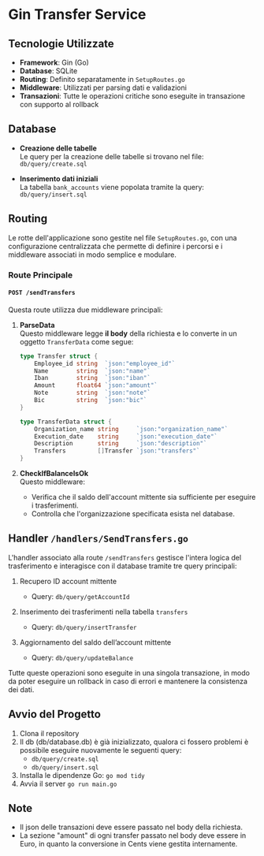 # Gin Transfer Service

## Tecnologie Utilizzate

- **Framework**: Gin (Go)
- **Database**: SQLite
- **Routing**: Definito separatamente in `SetupRoutes.go`
- **Middleware**: Utilizzati per parsing dati e validazioni
- **Transazioni**: Tutte le operazioni critiche sono eseguite in transazione con supporto al rollback

## Database

- **Creazione delle tabelle**  
  Le query per la creazione delle tabelle si trovano nel file:  
  `db/query/create.sql`

- **Inserimento dati iniziali**  
  La tabella `bank_accounts` viene popolata tramite la query:  
  `db/query/insert.sql`

## Routing

Le rotte dell'applicazione sono gestite nel file `SetupRoutes.go`, con una configurazione centralizzata che permette di definire i percorsi e i middleware associati in modo semplice e modulare.

### Route Principale

#### `POST /sendTransfers`

Questa route utilizza due middleware principali:

1. **ParseData**  
   Questo middleware legge **il body** della richiesta e lo converte in un oggetto `TransferData` come segue:

   ```go
   type Transfer struct {
       Employee_id string  `json:"employee_id"`
       Name        string  `json:"name"`
       Iban        string  `json:"iban"`
       Amount      float64 `json:"amount"`
       Note        string  `json:"note"`
       Bic         string  `json:"bic"`
   }

   type TransferData struct {
       Organization_name string     `json:"organization_name"`
       Execution_date    string     `json:"execution_date"`
       Description       string     `json:"description"`
       Transfers         []Transfer `json:"transfers"`
   }
   ```

2. **CheckIfBalanceIsOk**  
   Questo middleware:
   - Verifica che il saldo dell'account mittente sia sufficiente per eseguire i trasferimenti.
   - Controlla che l'organizzazione specificata esista nel database.


## Handler `/handlers/SendTransfers.go`

L'handler associato alla route `/sendTransfers` gestisce l'intera logica del trasferimento e interagisce con il database tramite tre query principali:

1. Recupero ID account mittente  
   - Query: `db/query/getAccountId`

2. Inserimento dei trasferimenti nella tabella `transfers`  
   - Query: `db/query/insertTransfer`

3. Aggiornamento del saldo dell’account mittente  
   - Query: `db/query/updateBalance`

Tutte queste operazioni sono eseguite in una singola transazione, in modo da poter eseguire un rollback in caso di errori e mantenere la consistenza dei dati.

## Avvio del Progetto

1. Clona il repository
2. Il db (db/database.db) è già inizializzato, qualora ci fossero problemi è possibile eseguire nuovamente le seguenti query:
   - `db/query/create.sql`
   - `db/query/insert.sql`
3. Installa le dipendenze Go:
`go mod tidy`
4. Avvia il server
`go run main.go`

## Note

- Il json delle transazioni deve essere passato nel body della richiesta.
- La sezione "amount" di ogni transfer passato nel body deve essere in Euro, in quanto la conversione in Cents viene gestita internamente.